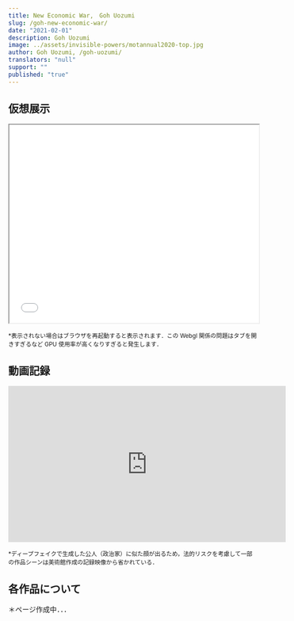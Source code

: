 ```yaml
---
title: New Economic War,　Goh Uozumi
slug: /goh-new-economic-war/
date: "2021-02-01"
description: Goh Uozumi
image: ../assets/invisible-powers/motannual2020-top.jpg
author: Goh Uozumi, /goh-uozumi/
translators: "null"
support: ""
published: "true"
---
```


## 仮想展示

<iframe src="/spatial-media/invisible-powers/goh-uozumi/index.html" title="Virtual Tour" width="100%" height="400px" className="expansion-width spatial" style="margin-bottom:0px"></iframe>

<small className="caption-center">\*表示されない場合はブラウザを再起動すると表示されます．この Webgl 関係の問題はタブを開きすぎるなど GPU 使用率が高くなりすぎると発生します．</small>

## 動画記録

<iframe width="560" height="315" src="https://www.youtube.com/embed/TquvVtl6RJw" title="YouTube video player" frameborder="0" allow="accelerometer; autoplay; clipboard-write; encrypted-media; gyroscope; picture-in-picture" allowfullscreen style="margin-bottom:0px"></iframe>

<small className="caption-center">\*ディープフェイクで生成した公人（政治家）に似た顔が出るため，法的リスクを考慮して一部の作品シーンは美術館作成の記録映像から省かれている．</small>

## 各作品について

＊ページ作成中．．．
